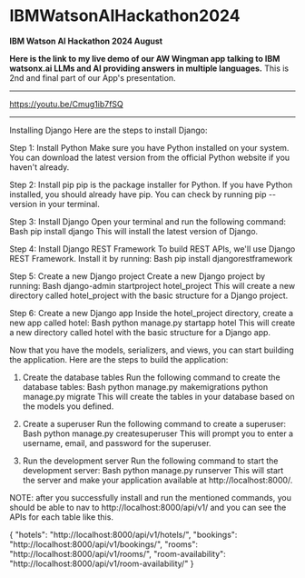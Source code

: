 # IBMWatsonAIHackathon2024
<b>IBM Watson AI Hackathon 2024 August

Here is the link to my live demo of our AW Wingman app talking to IBM watsonx.ai LLMs and AI providing answers in multiple languages.</b>
This is 2nd and final part of our App's presentation.
*************************************************************************
https://youtu.be/Cmug1ib7fSQ
*************************************************************************
Installing Django
Here are the steps to install Django:

Step 1: Install Python
Make sure you have Python installed on your system. You can download the latest version from the official Python website if you haven't already.

Step 2: Install pip
pip is the package installer for Python. If you have Python installed, you should already have pip. You can check by running pip --version in your terminal.

Step 3: Install Django
Open your terminal and run the following command:
Bash
pip install django
This will install the latest version of Django.

Step 4: Install Django REST Framework
To build REST APIs, we'll use Django REST Framework. Install it by running:
Bash
pip install djangorestframework

Step 5: Create a new Django project
Create a new Django project by running:
Bash
django-admin startproject hotel_project
This will create a new directory called hotel_project with the basic structure for a Django project.

Step 6: Create a new Django app
Inside the hotel_project directory, create a new app called hotel:
Bash
python manage.py startapp hotel
This will create a new directory called hotel with the basic structure for a Django app.

Now that you have the models, serializers, and views, you can start building the application.
Here are the steps to build the application:
1. Create the database tables
Run the following command to create the database tables:
Bash
python manage.py makemigrations
python manage.py migrate
This will create the tables in your database based on the models you defined.

2. Create a superuser
Run the following command to create a superuser:
Bash
python manage.py createsuperuser
This will prompt you to enter a username, email, and password for the superuser.

3. Run the development server
Run the following command to start the development server:
Bash
python manage.py runserver
This will start the server and make your application available at http://localhost:8000/.

NOTE: after you successfully install and run the mentioned commands,  you should be able to nav to http://localhost:8000/api/v1/
and you can see the APIs for each table like this.

{
  "hotels": "http://localhost:8000/api/v1/hotels/",
  "bookings": "http://localhost:8000/api/v1/bookings/",
  "rooms": "http://localhost:8000/api/v1/rooms/",
  "room-availability": "http://localhost:8000/api/v1/room-availability/"
}
